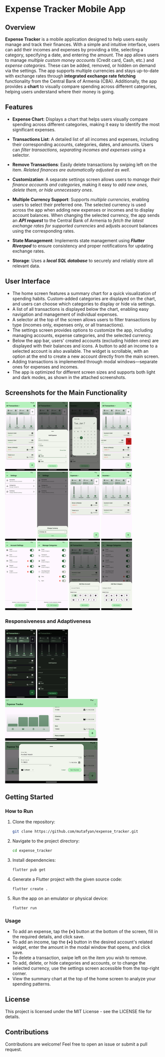 
# Expense Tracker Mobile App

## Overview

**Expense Tracker** is a mobile application designed to help users easily manage and track their finances. With a simple and intuitive interface, users can add their incomes and expenses by providing a title, selecting a category, specifying a date, and entering the amount. The app allows users to manage *multiple custom money accounts* (Credit card, Cash, etc.) and *expense categories*. These can be added, removed, or hidden on demand via the settings. The app supports multiple currencies and stays up-to-date with exchange rates through **integrated exchange rate fetching** functionality from the Central Bank of Armenia (CBA). Additionally, the app provides a **chart** to visually compare spending across different categories, helping users understand where their money is going.

## Features

- **Expense Chart**: Displays a chart that helps users visually compare spending across different categories, making it easy to identify the most significant expenses.

- **Transactions List**: A detailed list of all incomes and expenses, including their corresponding accounts, categories, dates, and amounts. Users can *filter transactions, separating incomes and expenses* using a selector.

- **Remove Transactions**: Easily delete transactions by swiping left on the item. *Related finances are automatically adjusted as well*.

- **Customization**: A separate settings screen allows users to *manage their finance accounts and categories*, making it easy to *add new ones, delete them, or hide unnecessary ones*.

- **Multiple Currency Support**: Supports *multiple currencies*, enabling users to select their preferred one. The selected currency is used across the app when adding new expenses or incomes and to display account balances. When changing the selected currency, the app sends an ***API request*** to the Central Bank of Armenia to *fetch the latest exchange rates for supported currencies* and adjusts account balances using the corresponding rates.

- **State Management**: Implements state management using ***Flutter Riverpod*** to ensure consistency and proper notifications for updating exchange rates.

- **Storage**: Uses a ***local SQL database*** to securely and reliably store all relevant data.

## User Interface

- The home screen features a summary chart for a quick visualization of spending habits. Custom-added categories are displayed on the chart, and users can choose which categories to display or hide via settings.
- A list of all transactions is displayed below the chart, enabling easy navigation and management of individual expenses.
- A selector at the top of the screen allows users to filter transactions by type (incomes only, expenses only, or all transactions).
- The settings screen provides options to customize the app, including managing accounts, expense categories, and the selected currency.
- Below the app bar, users' created accounts (excluding hidden ones) are displayed with their balances and icons. A button to add an income to a selected account is also available. The widget is scrollable, with an option at the end to create a new account directly from the main screen.
- Adding transactions is implemented through modal windows—separate ones for expenses and incomes.
- The app is optimized for different screen sizes and supports both light and dark modes, as shown in the attached screenshots.

## Screenshots for the Main Functionality

<img src="assets/screenshots/home_screen.png" alt="Home Screen" style="width:100px;"/> <img src="assets/screenshots/adding_expense.png" alt="Adding Expense" style="width:100px;"/> <img src="assets/screenshots/date_picker.png" alt="Date Picker" style="width:100px;"/> <img src="assets/screenshots/swipe_delete.png" alt="Swipe to delete" style="width:100px;"/> <img src="assets/screenshots/settings_screen.png" alt="Settings screen" style="width:100px;"/> <img src="assets/screenshots/currency_select.png" alt="Currency select" style="width:100px;"/> <img src="assets/screenshots/expenses.png" alt="Expenses" style="width:100px;"/> <img src="assets/screenshots/incomes.png" alt="Incomes" style="width:100px;"/> <img src="assets/screenshots/manage_accounts.png" alt="Manage Accounts" style="width:100px;"/> <img src="assets/screenshots/manage_categories.png" alt="Manage Categories" style="width:100px;"/> <img src="assets/screenshots/add_account.png" alt="Add Account" style="width:100px;"/> <img src="assets/screenshots/add_category.png" alt="Adding Category" style="width:100px;"/>

### Responsiveness and Adaptiveness

<img src="assets/screenshots/home_screen_dark.png" alt="Home Screen Dark Mode" style="width:100px;"/> <img src="assets/screenshots/adding_expense_dark.png" alt="Add Expense Dark Mode" style="width:100px;"/> <img src="assets/screenshots/home_screen_landscape.png" alt="Home Screen Landscape" style="width:300px;"/> <img src="assets/screenshots/adding_expense_landscape.png" alt="Add Expense Landscape" style="width:300px;"/>

## Getting Started

### How to Run

1. Clone the repository:

   ```bash
   git clone https://github.com/mutafyan/expense_tracker.git
   ```

2. Navigate to the project directory:

   ```bash
   cd expense_tracker
   ```

3. Install dependencies:

    ```bash
    flutter pub get
    ```

4. Generate a Flutter project with the given source code:

    ```bash
    flutter create .
    ```

5. Run the app on an emulator or physical device:

   ```bash
   flutter run
   ```

### Usage

- To add an expense, tap the **(+)** button at the bottom of the screen, fill in the required details, and click save.
- To add an income, tap the **(+)** button in the desired account's related widget, enter the amount in the modal window that opens, and click save.
- To delete a transaction, swipe left on the item you wish to remove.
- To add, delete, or hide categories and accounts, or to change the selected currency, use the settings screen accessible from the top-right corner.
- View the summary chart at the top of the home screen to analyze your spending patterns.

## License

This project is licensed under the MIT License - see the LICENSE file for details.

## Contributions

Contributions are welcome! Feel free to open an issue or submit a pull request.
